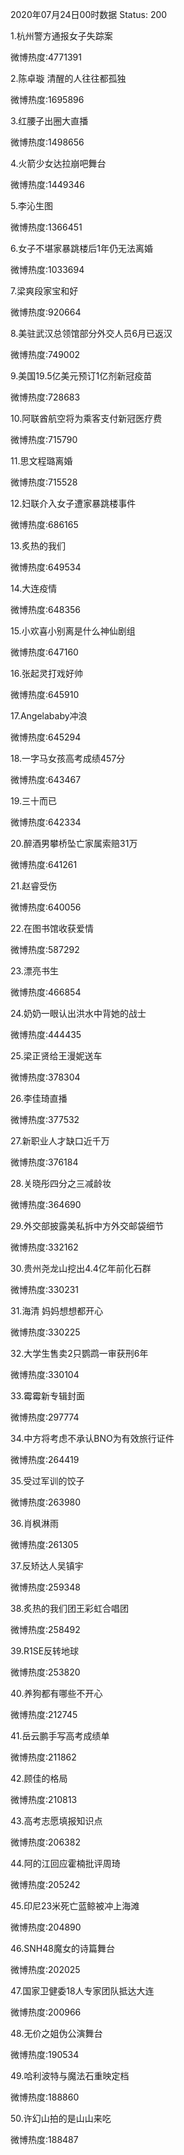 2020年07月24日00时数据
Status: 200

1.杭州警方通报女子失踪案

微博热度:4771391

2.陈卓璇 清醒的人往往都孤独

微博热度:1695896

3.红腰子出圈大直播

微博热度:1498656

4.火箭少女达拉崩吧舞台

微博热度:1449346

5.李沁生图

微博热度:1366451

6.女子不堪家暴跳楼后1年仍无法离婚

微博热度:1033694

7.梁爽段家宝和好

微博热度:920664

8.美驻武汉总领馆部分外交人员6月已返汉

微博热度:749002

9.美国19.5亿美元预订1亿剂新冠疫苗

微博热度:728683

10.阿联酋航空将为乘客支付新冠医疗费

微博热度:715790

11.思文程璐离婚

微博热度:715528

12.妇联介入女子遭家暴跳楼事件

微博热度:686165

13.炙热的我们

微博热度:649534

14.大连疫情

微博热度:648356

15.小欢喜小别离是什么神仙剧组

微博热度:647160

16.张起灵打戏好帅

微博热度:645910

17.Angelababy冲浪

微博热度:645294

18.一字马女孩高考成绩457分

微博热度:643467

19.三十而已

微博热度:642334

20.醉酒男攀桥坠亡家属索赔31万

微博热度:641261

21.赵睿受伤

微博热度:640056

22.在图书馆收获爱情

微博热度:587292

23.漂亮书生

微博热度:466854

24.奶奶一眼认出洪水中背她的战士

微博热度:444435

25.梁正贤给王漫妮送车

微博热度:378304

26.李佳琦直播

微博热度:377532

27.新职业人才缺口近千万

微博热度:376184

28.关晓彤四分之三减龄妆

微博热度:364690

29.外交部披露美私拆中方外交邮袋细节

微博热度:332162

30.贵州尧龙山挖出4.4亿年前化石群

微博热度:330231

31.海清 妈妈想想都开心

微博热度:330225

32.大学生售卖2只鹦鹉一审获刑6年

微博热度:330104

33.霉霉新专辑封面

微博热度:297774

34.中方将考虑不承认BNO为有效旅行证件

微博热度:264419

35.受过军训的饺子

微博热度:263980

36.肖枫淋雨

微博热度:261305

37.反矫达人吴镇宇

微博热度:259348

38.炙热的我们团王彩虹合唱团

微博热度:258492

39.R1SE反转地球

微博热度:253820

40.养狗都有哪些不开心

微博热度:212745

41.岳云鹏手写高考成绩单

微博热度:211862

42.顾佳的格局

微博热度:210813

43.高考志愿填报知识点

微博热度:206382

44.阿的江回应霍楠批评周琦

微博热度:205242

45.印尼23米死亡蓝鲸被冲上海滩

微博热度:204890

46.SNH48魔女的诗篇舞台

微博热度:202025

47.国家卫健委18人专家团队抵达大连

微博热度:200966

48.无价之姐伪公演舞台

微博热度:190534

49.哈利波特与魔法石重映定档

微博热度:188860

50.许幻山拍的是山山来吃

微博热度:188487

